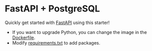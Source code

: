 # FastAPI + PostgreSQL
Quickly get started with [FastAPI](https://fastapi.tiangolo.com/) using this starter! 

- If you want to upgrade Python, you can change the image in the [Dockerfile](./.codesandbox/Dockerfile).
- Modify [requirements.txt](./requirements.txt) to add packages.
